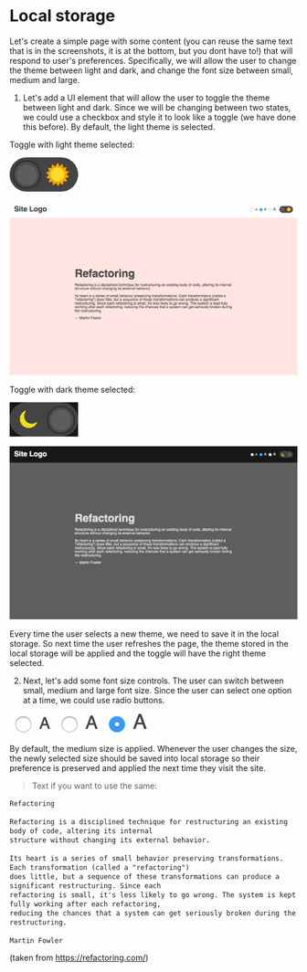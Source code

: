 # Local storage

Let's create a simple page with some content (you can reuse the same text that is in the screenshots, it is at the bottom, but you dont have to!) that will respond to user's preferences. Specifically, we will allow the user to change the theme between light and dark, and change the font size between small, medium and large.

1. Let's add a UI element that will allow the user to toggle the theme between light and dark. Since we will be changing between two states, we could use a checkbox and style it to look like a toggle (we have done this before). By default, the light theme is selected.

Toggle with light theme selected:

![toggle with light theme selected](toggle-light-selected.png)

![light theme example](light-medium-example.png)

Toggle with dark theme selected:

![toggle with dark theme selected](toggle-dark-selected.png)

![dark theme example](dark-medium-example.png)

Every time the user selects a new theme, we need to save it in the local storage.
So next time the user refreshes the page, the theme stored in the local storage will be applied and the toggle will have the right theme selected.

2. Next, let's add some font size controls. The user can switch between small, medium and large font size. Since the user can select one option at a time, we could use radio buttons.

![font size controls example](font-size-controls.png)

By default, the medium size is applied. Whenever the user changes the size, the newly selected size should be saved into local storage so their preference is preserved and applied the next time they visit the site.

> Text if you want to use the same:

```
Refactoring

Refactoring is a disciplined technique for restructuring an existing body of code, altering its internal
structure without changing its external behavior.

Its heart is a series of small behavior preserving transformations. Each transformation (called a "refactoring")
does little, but a sequence of these transformations can produce a significant restructuring. Since each
refactoring is small, it's less likely to go wrong. The system is kept fully working after each refactoring,
reducing the chances that a system can get seriously broken during the restructuring.

Martin Fowler
```

(taken from https://refactoring.com/)